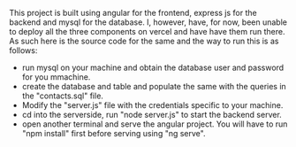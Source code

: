 This project is built using angular for the frontend, express js for the backend and mysql for the database.
I, however, have, for now, been unable to deploy all the three components on vercel and have have them run there.
As such here is the source code for the same and the way to run this is as follows:

- run mysql on your machine and obtain the database user and password for you mmachine.
- create the database and table and populate the same with the queries in the "contacts.sql" file.
- Modify the "server.js" file with the credentials specific to your machine.
- cd into the serverside, run "node server.js" to start the backend server.
- open another terminal and serve the angular project. You will have to run "npm install" first before serving using "ng serve".
